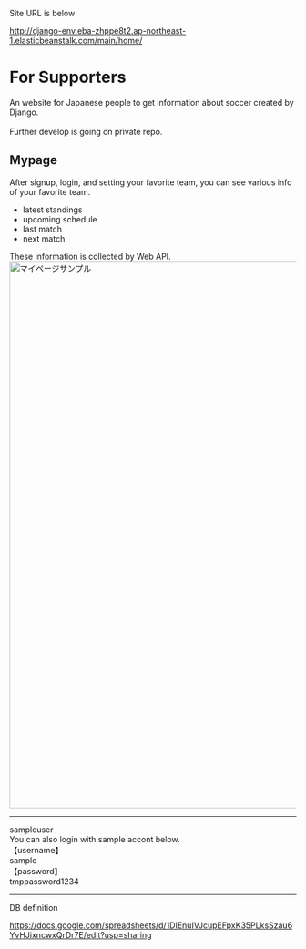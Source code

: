 Site URL is below

http://django-env.eba-zhppe8t2.ap-northeast-1.elasticbeanstalk.com/main/home/

# For Supporters
An website for Japanese people to get information about soccer created by Django.
<br><br>
Further develop is going on private repo.



## Mypage
After signup, login, and setting your favorite team, 
you can see various info of your favorite team.
- latest standings
- upcoming schedule
- last match
- next match



These information is collected by Web API.
<img width="960" alt="マイページサンプル" src="https://user-images.githubusercontent.com/56859729/186047389-795640b6-8ab9-4ca4-86cd-4a8e5323943e.png">

<hr>
sampleuser<br>
You can also login with sample accont below.<br>
【username】<br>
  sample<br>
【password】<br>
  tmppassword1234<br>
<hr>
DB definition

https://docs.google.com/spreadsheets/d/1DIEnuIVJcupEFpxK35PLksSzau6YvHJixncwxQrDr7E/edit?usp=sharing
